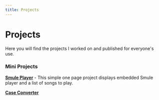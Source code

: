 ```yaml
---
title: Projects
---
```

# Projects
Here you will find the projects I worked on and published for everyone's use. 


### Mini Projects
**<a href="./SmulePlayer/" target="_blank">Smule Player</a>**  - This simple one page project displays embedded Smule player and a list of songs to play.

**<a href="./CaseConverter/" target="_blank">Case Converter</a>** 
